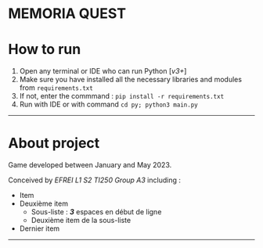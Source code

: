 # MEMORIA QUEST

# How to run

1. Open any terminal or IDE who can run Python \[*v3+*\]
2. Make sure you have installed all the necessary libraries and modules from `requirements.txt`
3. If not, enter the commmand : `pip install -r requirements.txt`
4. Run with IDE or with command `cd py; python3 main.py`

---

# About project

Game developed between January and May 2023.

Conceived by *EFREI L1 S2 TI250 Group A3* including :
- Item
- Deuxième item
   - Sous-liste : **_3_** espaces en début de ligne
   - Deuxième item de la sous-liste
- Dernier item

---
